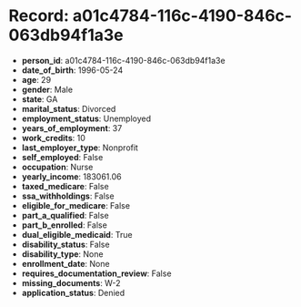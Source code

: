 # Record: a01c4784-116c-4190-846c-063db94f1a3e

- **person_id**: a01c4784-116c-4190-846c-063db94f1a3e
- **date_of_birth**: 1996-05-24
- **age**: 29
- **gender**: Male
- **state**: GA
- **marital_status**: Divorced
- **employment_status**: Unemployed
- **years_of_employment**: 37
- **work_credits**: 10
- **last_employer_type**: Nonprofit
- **self_employed**: False
- **occupation**: Nurse
- **yearly_income**: 183061.06
- **taxed_medicare**: False
- **ssa_withholdings**: False
- **eligible_for_medicare**: False
- **part_a_qualified**: False
- **part_b_enrolled**: False
- **dual_eligible_medicaid**: True
- **disability_status**: False
- **disability_type**: None
- **enrollment_date**: None
- **requires_documentation_review**: False
- **missing_documents**: W-2
- **application_status**: Denied